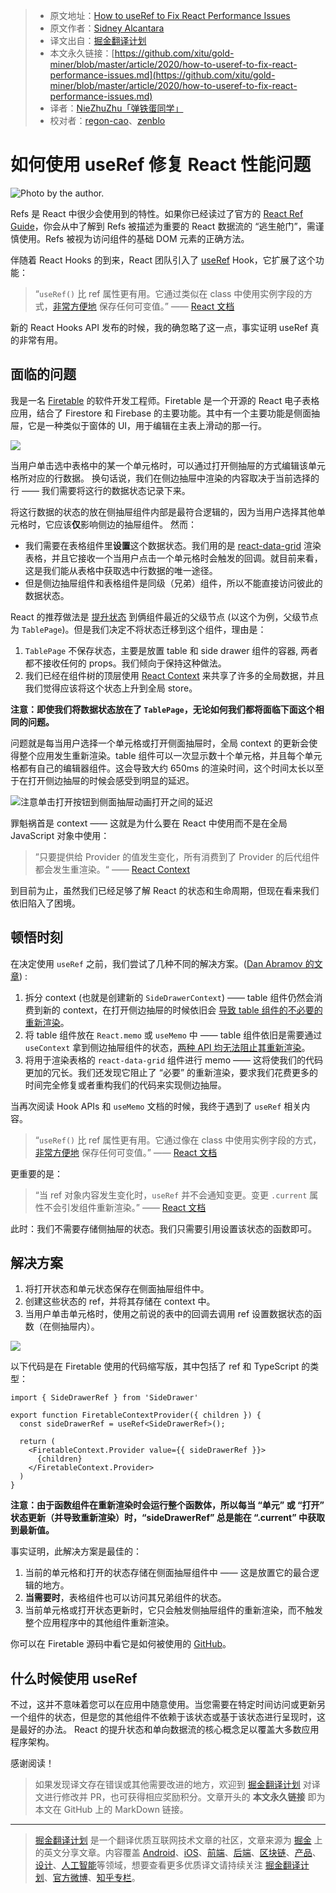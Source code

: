 > - 原文地址：[How to useRef to Fix React Performance Issues](https://medium.com/better-programming/how-to-useref-to-fix-react-performance-issues-4d92a8120c09)
> - 原文作者：[Sidney Alcantara](https://medium.com/@notsidney)
> - 译文出自：[掘金翻译计划](https://github.com/xitu/gold-miner)
> - 本文永久链接：[https://github.com/xitu/gold-miner/blob/master/article/2020/how-to-useref-to-fix-react-performance-issues.md](https://github.com/xitu/gold-miner/blob/master/article/2020/how-to-useref-to-fix-react-performance-issues.md)
> - 译者：[NieZhuZhu「弹铁蛋同学」](https://github.com/NieZhuZhu)
> - 校对者：[regon-cao](https://github.com/regon-cao)、[zenblo](https://github.com/zenblo)

# 如何使用 useRef 修复 React 性能问题

![Photo by the author.](https://cdn-images-1.medium.com/max/3208/1*ychn1nsfNdNxt4fRIz2qkw@2x.png)

Refs 是 React 中很少会使用到的特性。如果你已经读过了官方的 [React Ref Guide](https://reactjs.org/docs/refs-and-the-dom.html)，你会从中了解到 Refs 被描述为重要的 React 数据流的 “逃生舱门”，需谨慎使用。Refs 被视为访问组件的基础 DOM 元素的正确方法。

伴随着 React Hooks 的到来，React 团队引入了 [useRef](https://reactjs.org/docs/hooks-reference.html#useref) Hook，它扩展了这个功能：

> “`useRef()` 比 ref 属性更有用。它通过类似在 class 中使用实例字段的方式，[非常方便地](https://reactjs.org/docs/hooks-faq.html#is-there-something-like-instance-variables) 保存任何可变值。” —— [React 文档](https://reactjs.org/docs/hooks-reference.html)

新的 React Hooks API 发布的时候，我的确忽略了这一点，事实证明 useRef 真的非常有用。

## 面临的问题

我是一名 [Firetable](https://firetable.io/?utm_source=Medium&utm_medium=blog&utm_campaign=How%20to%20useRef%20to%20Fix%20React%20Performance%20Issues&utm_content=MediumArticle) 的软件开发工程师。Firetable 是一个开源的 React 电子表格应用，结合了 Firestore 和 Firebase 的主要功能。其中有一个主要功能是侧面抽屉，它是一种类似于窗体的 UI，用于编辑在主表上滑动的那一行。

![](https://cdn-images-1.medium.com/max/2560/1*1h6w52_v9rflIGJ9WlDPGw.gif)

当用户单击选中表格中的某一个单元格时，可以通过打开侧抽屉的方式编辑该单元格所对应的行数据。 换句话说，我们在侧边抽屉中渲染的内容取决于当前选择的行 —— 我们需要将这行的数据状态记录下来。

将这行数据的状态的放在侧抽屉组件内部是最符合逻辑的，因为当用户选择其他单元格时，它应该**仅**影响侧边的抽屉组件。 然而：

- 我们需要在表格组件里**设置**这个数据状态。我们用的是 [react-data-grid](https://github.com/adazzle/react-data-grid) 渲染表格，并且它接收一个当用户点击一个单元格时会触发的回调。就目前来看，这是我们能从表格中获取选中行数据的唯一途径。
- 但是侧边抽屉组件和表格组件是同级（兄弟）组件，所以不能直接访问彼此的数据状态。

React 的推荐做法是 [提升状态](https://reactjs.org/docs/lifting-state-up.html) 到俩组件最近的父级节点 (以这个为例，父级节点为 `TablePage`)。但是我们决定不将状态迁移到这个组件，理由是：

1. `TablePage` 不保存状态，主要是放置 table 和 side drawer 组件的容器, 两者都不接收任何的 props。我们倾向于保持这种做法。
2. 我们已经在组件树的顶层使用 [React Context](https://reactjs.org/docs/context.html) 来共享了许多的全局数据，并且我们觉得应该将这个状态上升到全局 store。

**注意：即使我们将数据状态放在了 `TablePage`，无论如何我们都将面临下面这个相同的问题。**

问题就是每当用户选择一个单元格或打开侧面抽屉时，全局 context 的更新会使得整个应用发生重新渲染。table 组件可以一次显示数十个单元格，并且每个单元格都有自己的编辑器组件。这会导致大约 650ms 的渲染时间，这个时间太长以至于在打开侧边抽屉的时候会感受到明显的延迟。

![注意单击打开按钮到侧面抽屉动画打开之间的延迟](https://cdn-images-1.medium.com/max/2560/1*DPrtPDYRTq3IBR9_Hsh6dQ.gif)

罪魁祸首是 context —— 这就是为什么要在 React 中使用而不是在全局 JavaScript 对象中使用：

> ”只要提供给 Provider 的值发生变化，所有消费到了 Provider 的后代组件都会发生重渲染。“ —— [React Context](https://reactjs.org/docs/context.html)

到目前为止，虽然我们已经足够了解 React 的状态和生命周期，但现在看来我们依旧陷入了困境。

## 顿悟时刻

在决定使用 `useRef` 之前，我们尝试了几种不同的解决方案。([Dan Abramov 的文章](https://github.com/facebook/react/issues/15156#issuecomment-474590693)) :

1. 拆分 context (也就是创建新的 `SideDrawerContext`) —— table 组件仍然会消费到新的 context，在打开侧边抽屉的时候依旧会 [导致 table 组件的不必要的重新渲染](https://reactjs.org/docs/hooks-reference.html#usecontext)。
2. 将 table 组件放在 `React.memo` 或 `useMemo` 中 —— table 组件依旧是需要通过 `useContext` 拿到侧边抽屉组件的状态，[两种 API 均无法阻止其重新渲染](https://reactjs.org/docs/react-api.html#reactmemo)。
3. 将用于渲染表格的 `react-data-grid` 组件进行 memo —— 这将使我们的代码更加的冗长。我们还发现它阻止了 “必要” 的重新渲染，要求我们花费更多的时间完全修复或者重构我们的代码来实现侧边抽屉。

当再次阅读 Hook APIs 和 `useMemo` 文档的时候，我终于遇到了 `useRef` 相关内容。

> “`useRef()` 比 ref 属性更有用。它通过像在 class 中使用实例字段的方式，[非常方便地](https://reactjs.org/docs/hooks-faq.html#is-there-something-like-instance-variables) 保存任何可变值。” —— [React 文档](https://reactjs.org/docs/hooks-reference.html)

更重要的是：

> “当 ref 对象内容发生变化时，`useRef` 并不会通知变更。变更 `.current` 属性不会引发组件重新渲染。” —— [React 文档](https://reactjs.org/docs/hooks-reference.html)

此时：我们不需要存储侧抽屉的状态。我们只需要引用设置该状态的函数即可。

## 解决方案

1. 将打开状态和单元状态保存在侧面抽屉组件中。
2. 创建这些状态的 ref，并将其存储在 context 中。
3. 当用户单击单元格时，使用之前说的表中的回调去调用 ref 设置数据状态的函数（在侧抽屉内）。

![](https://cdn-images-1.medium.com/max/2944/1*ywF1zWB-Z9RextkazZKKpw@2x.png)

以下代码是在 Firetable 使用的代码缩写版，其中包括了 ref 和 TypeScript 的类型：

```TSX
import { SideDrawerRef } from 'SideDrawer'

export function FiretableContextProvider({ children }) {
  const sideDrawerRef = useRef<SideDrawerRef>();

  return (
    <FiretableContext.Provider value={{ sideDrawerRef }}>
      {children}
    </FiretableContext.Provider>
  )
}
```

**注意：由于函数组件在重新渲染时会运行整个函数体，所以每当 “单元” 或 “打开” 状态更新（并导致重新渲染）时，“sideDrawerRef” 总是能在 “.current” 中获取到最新值。**

事实证明，此解决方案是最佳的：

1. 当前的单元格和打开的状态存储在侧面抽屉组件中 —— 这是放置它的最合逻辑的地方。
2. **当需要时**，表格组件也可以访问其兄弟组件的状态。
3. 当前单元格或打开状态更新时，它只会触发侧抽屉组件的重新渲染，而不触发整个应用程序中的其他组件重新渲染。

你可以在 Firetable 源码中看它是如何被使用的 [GitHub](https://github.com/AntlerVC/firetable/blob/master/www/src/components/SideDrawer/index.tsx#L37)。

## 什么时候使用 useRef

不过，这并不意味着您可以在应用中随意使用。当您需要在特定时间访问或更新另一个组件的状态，但是您的其他组件不依赖于该状态或基于该状态进行呈现时，这是最好的办法。 React 的提升状态和单向数据流的核心概念足以覆盖大多数应用程序架构。

感谢阅读！

> 如果发现译文存在错误或其他需要改进的地方，欢迎到 [掘金翻译计划](https://github.com/xitu/gold-miner) 对译文进行修改并 PR，也可获得相应奖励积分。文章开头的 **本文永久链接** 即为本文在 GitHub 上的 MarkDown 链接。

---

> [掘金翻译计划](https://github.com/xitu/gold-miner) 是一个翻译优质互联网技术文章的社区，文章来源为 [掘金](https://juejin.im) 上的英文分享文章。内容覆盖 [Android](https://github.com/xitu/gold-miner#android)、[iOS](https://github.com/xitu/gold-miner#ios)、[前端](https://github.com/xitu/gold-miner#前端)、[后端](https://github.com/xitu/gold-miner#后端)、[区块链](https://github.com/xitu/gold-miner#区块链)、[产品](https://github.com/xitu/gold-miner#产品)、[设计](https://github.com/xitu/gold-miner#设计)、[人工智能](https://github.com/xitu/gold-miner#人工智能)等领域，想要查看更多优质译文请持续关注 [掘金翻译计划](https://github.com/xitu/gold-miner)、[官方微博](http://weibo.com/juejinfanyi)、[知乎专栏](https://zhuanlan.zhihu.com/juejinfanyi)。
